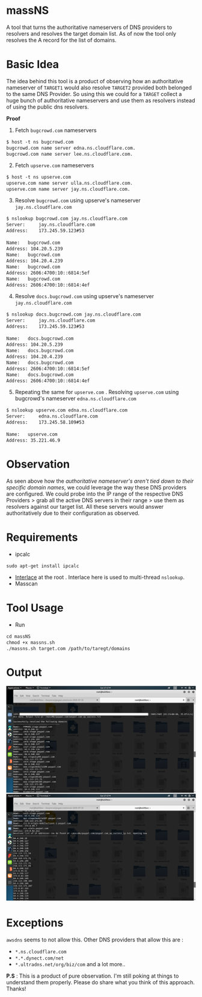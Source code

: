 
# massNS
A tool that turns the authoritative nameservers of DNS providers to resolvers and resolves the target domain list. As of now the tool only resolves the A record for the list of domains.


# Basic Idea

The idea behind this tool is a product of observing how an authoritative nameserver of `TARGET1` would also resolve `TARGET2` provided both belonged to the same DNS Provider. So using this we could for a `TARGET` collect a huge bunch of authoritative nameservers and use them as resolvers instead of using the public dns resolvers.

**Proof**

1. Fetch `bugcrowd.com` nameservers 

```
$ host -t ns bugcrowd.com
bugcrowd.com name server edna.ns.cloudflare.com.
bugcrowd.com name server lee.ns.cloudflare.com.
```
2. Fetch `upserve.com` nameservers 

```
$ host -t ns upserve.com
upserve.com name server ulla.ns.cloudflare.com.
upserve.com name server jay.ns.cloudflare.com.
```
3. Resolve `bugcrowd.com` using upserve's nameserver `jay.ns.cloudflare.com`

```
$ nslookup bugcrowd.com jay.ns.cloudflare.com
Server:		jay.ns.cloudflare.com
Address:	173.245.59.123#53

Name:	bugcrowd.com
Address: 104.20.5.239
Name:	bugcrowd.com
Address: 104.20.4.239
Name:	bugcrowd.com
Address: 2606:4700:10::6814:5ef
Name:	bugcrowd.com
Address: 2606:4700:10::6814:4ef
```
4. Resolve `docs.bugcrowd.com` using upserve's nameserver `jay.ns.cloudflare.com`

```
$ nslookup docs.bugcrowd.com jay.ns.cloudflare.com
Server:		jay.ns.cloudflare.com
Address:	173.245.59.123#53

Name:	docs.bugcrowd.com
Address: 104.20.5.239
Name:	docs.bugcrowd.com
Address: 104.20.4.239
Name:	docs.bugcrowd.com
Address: 2606:4700:10::6814:5ef
Name:	docs.bugcrowd.com
Address: 2606:4700:10::6814:4ef
```
5. Repeating the same for `upserve.com` . Resolving `upserve.com` using bugcrowd's nameserver `edna.ns.cloudflare.com`

```
$ nslookup upserve.com edna.ns.cloudflare.com
Server:		edna.ns.cloudflare.com
Address:	173.245.58.109#53

Name:	upserve.com
Address: 35.221.46.9
```

# Observation

As seen above how the *authoritative nameserver's aren't tied down to their specific domain names*, we could leverage the way these DNS providers are configured. We could probe into the IP range of the respective DNS Providers > grab all the active DNS servers in their range > use them as resolvers against our target list. All these servers would answer authoritatively due to their configuration as observed.

# Requirements 

- ipcalc

```
sudo apt-get install ipcalc
```
- [Interlace](https://github.com/codingo/Interlace) at the root . Interlace here is used to multi-thread `nslookup`.
- Masscan

# Tool Usage

- Run 

```
cd massNS
chmod +x massns.sh
./massns.sh target.com /path/to/taregt/domains
```

# Output

![domain's & ip's ](https://github.com/Abss0x7tbh/massNS/blob/master/ss_1.png)
![only ip's](https://github.com/Abss0x7tbh/massNS/blob/master/ss_2.png)
# Exceptions

`awsdns` seems to not allow this. Other DNS providers that allow this are :

- `*.ns.cloudflare.com` 
- `*.*.dynect.com/net` 
- `*.ultradns.net/org/biz/com`
and a lot more..

**P.S** : This is a product of pure observation. I'm still poking at things to understand them properly. Please do share what you think of this approach. Thanks!
